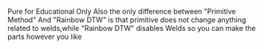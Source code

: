 Pure for Educational Only 
 Also the only difference between "Primitive Method" And "Rainbow DTW" is that primitive does not change anything related to welds,while "Rainbow DTW" disables Welds so you can make the parts however you like
 
